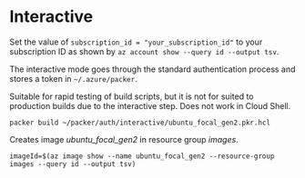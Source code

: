 # Interactive

Set the value of `subscription_id = "your_subscription_id"` to your subscription ID as shown by `az account show --query id --output tsv`.

The interactive mode goes through the standard authentication process and stores a token in `~/.azure/packer`.

Suitable for rapid testing of build scripts, but it is not for suited to production builds due to the interactive step. Does not work in Cloud Shell.

```shell
packer build ~/packer/auth/interactive/ubuntu_focal_gen2.pkr.hcl
```

Creates image *ubuntu_focal_gen2* in resource group *images*.

```shell
imageId=$(az image show --name ubuntu_focal_gen2 --resource-group images --query id --output tsv)
